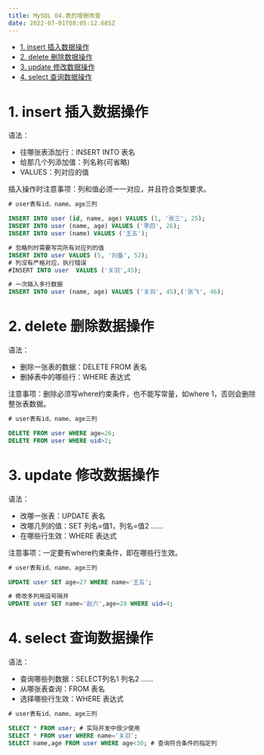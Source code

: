 ```yaml
---
title: MySQL 04.表的增删改查
date: 2022-07-01T08:05:12.685Z
---
```

- [1. insert 插入数据操作](#1-insert-插入数据操作)
- [2. delete 删除数据操作](#2-delete-删除数据操作)
- [3. update 修改数据操作](#3-update-修改数据操作)
- [4. select 查询数据操作](#4-select-查询数据操作)

# 1. insert 插入数据操作

语法：

- 往哪张表添加行：INSERT INTO 表名
- 给那几个列添加值：列名称(可省略)
- VALUES：列对应的值

插入操作时注意事项：列和值必须一一对应，并且符合类型要求。

```sql
# user表有id、name、age三列

INSERT INTO user (id, name, age) VALUES (1, '张三', 25);
INSERT INTO user (name, age) VALUES ('李四', 26);
INSERT INTO user (name) VALUES ('王五');

# 忽略列时需要写完所有对应列的值
INSERT INTO user VALUES (5, '刘备', 52);
# 列没有严格对应，执行错误
#INSERT INTO user  VALUES ('关羽',45);

# 一次插入多行数据
INSERT INTO user (name, age) VALUES ('关羽', 45),('张飞', 46);
```

# 2. delete 删除数据操作

语法：

- 删除一张表的数据：DELETE FROM 表名
- 删掉表中的哪些行：WHERE 表达式

注意事项：删除必须写where约束条件，也不能写常量，如where 1，否则会删除整张表数据。

```sql
# user表有id、name、age三列

DELETE FROM user WHERE age=26;
DELETE FROM user WHERE uid>2;
```

# 3. update 修改数据操作

语法：

- 改哪一张表：UPDATE 表名
- 改哪几列的值：SET 列名=值1，列名=值2 ……
- 在哪些行生效：WHERE 表达式

注意事项：一定要有where约束条件，即在哪些行生效。

```sql
# user表有id、name、age三列

UPDATE user SET age=27 WHERE name='王五';

# 修改多列用逗号隔开
UPDATE user SET name='赵六',age=28 WHERE uid=4;
```

# 4. select 查询数据操作

语法：

- 查询哪些列数据：SELECT列名1 列名2 ……
- 从哪张表查询：FROM 表名
- 选择哪些行生效：WHERE 表达式

```sql
# user表有id、name、age三列

SELECT * FROM user; # 实际开发中很少使用
SELECT * FROM user WHERE name='关羽';
SELECT name,age FROM user WHERE age<30; # 查询符合条件的指定列
```

